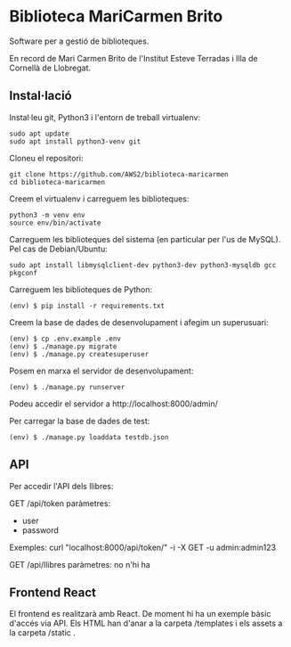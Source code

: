 # Biblioteca MariCarmen Brito

Software per a gestió de biblioteques.

En record de Mari Carmen Brito de l'Institut Esteve Terradas i Illa de Cornellà de Llobregat.

## Instal·lació

Instal·leu git, Python3 i l'entorn de treball virtualenv:

    sudo apt update
    sudo apt install python3-venv git

Cloneu el repositori:

    git clone https://github.com/AWS2/biblioteca-maricarmen
    cd biblioteca-maricarmen

Creem el virtualenv i carreguem les biblioteques:

    python3 -m venv env
    source env/bin/activate

Carreguem les biblioteques del sistema (en particular per l'us de MySQL). Pel cas de Debian/Ubuntu:

    sudo apt install libmysqlclient-dev python3-dev python3-mysqldb gcc pkgconf

Carreguem les biblioteques de Python:

    (env) $ pip install -r requirements.txt

Creem la base de dades de desenvolupament i afegim un superusuari:

    (env) $ cp .env.example .env
    (env) $ ./manage.py migrate
    (env) $ ./manage.py createsuperuser

Posem en marxa el servidor de desenvolupament:

    (env) $ ./manage.py runserver

Podeu accedir el servidor a http://localhost:8000/admin/

Per carregar la base de dades de test:

    (env) $ ./manage.py loaddata testdb.json


## API

Per accedir l'API dels llibres:

GET /api/token
paràmetres:
  * user
  * password

Exemples:
    curl "localhost:8000/api/token/" -i -X GET -u admin:admin123


GET /api/llibres
paràmetres: no n'hi ha


## Frontend React

El frontend es realitzarà amb React. De moment hi ha un exemple bàsic d'accés via API. Els HTML han d'anar a la carpeta /templates i els assets a la carpeta /static .
